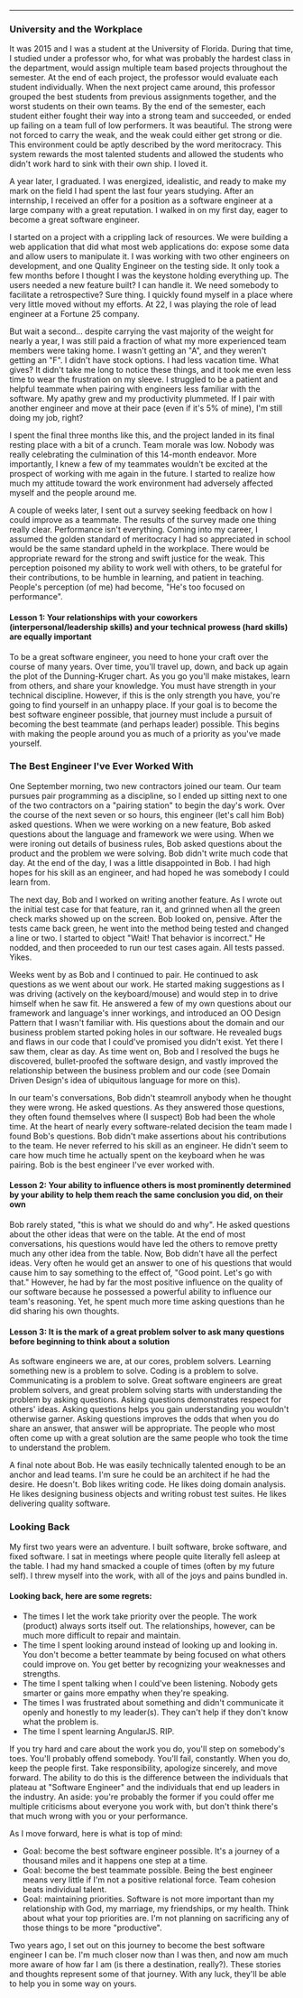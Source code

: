 ---

### University and the Workplace
It was 2015 and I was a student at the University of Florida. During that time, I studied under a professor who, for what was probably the hardest class in the department, would assign multiple team based projects throughout the semester. At the end of each project, the professor would evaluate each student individually. When the next project came around, this professor grouped the best students from previous assignments together, and the worst students on their own teams. By the end of the semester, each student either fought their way into a strong team and succeeded, or ended up failing on a team full of low performers. It was beautiful. The strong were not forced to carry the weak, and the weak could either get strong or die. This environment could be aptly described by the word meritocracy. This system rewards the most talented students and allowed the students who didn't work hard to sink with their own ship. I loved it.

A year later, I graduated. I was energized, idealistic, and ready to make my mark on the field I had spent the last four years studying. After an internship, I received an offer for a position as a software engineer at a large company with a great reputation. I walked in on my first day, eager to become a great software engineer.

I started on a project with a crippling lack of resources. We were building a web application that did what most web applications do: expose some data and allow users to manipulate it. I was working with two other engineers on development, and one Quality Engineer on the testing side. It only took a few months before I thought I was the keystone holding everything up. The users needed a new feature built? I can handle it. We need somebody to facilitate a retrospective? Sure thing. I quickly found myself in a place where very little moved without my efforts. At 22, I was playing the role of lead engineer at a Fortune 25 company.

But wait a second… despite carrying the vast majority of the weight for nearly a year, I was still paid a fraction of what my more experienced team members were taking home. I wasn't getting an "A", and they weren't getting an "F". I didn't have stock options. I had less vacation time. What gives? It didn't take me long to notice these things, and it took me even less time to wear the frustration on my sleeve. I struggled to be a patient and helpful teammate when pairing with engineers less familiar with the software. My apathy grew and my productivity plummeted. If I pair with another engineer and move at their pace (even if it's 5% of mine), I'm still doing my job, right?

I spent the final three months like this, and the project landed in its final resting place with a bit of a crunch. Team morale was low. Nobody was really celebrating the culmination of this 14-month endeavor. More importantly, I knew a few of my teammates wouldn't be excited at the prospect of working with me again in the future. I started to realize how much my attitude toward the work environment had adversely affected myself and the people around me.

A couple of weeks later, I sent out a survey seeking feedback on how I could improve as a teammate. The results of the survey made one thing really clear. Performance isn't everything. Coming into my career, I assumed the golden standard of meritocracy I had so appreciated in school would be the same standard upheld in the workplace. There would be appropriate reward for the strong and swift justice for the weak. This perception poisoned my ability to work well with others, to be grateful for their contributions, to be humble in learning, and patient in teaching. People's perception (of me) had become, "He's too focused on performance".

#### Lesson 1: Your relationships with your coworkers (interpersonal/leadership skills) and your technical prowess (hard skills) are equally important
To be a great software engineer, you need to hone your craft over the course of many years. Over time, you'll travel up, down, and back up again the plot of the Dunning-Kruger chart. As you go you'll make mistakes, learn from others, and share your knowledge. You must have strength in your technical discipline. However, if this is the only strength you have, you're going to find yourself in an unhappy place. If your goal is to become the best software engineer possible, that journey must include a pursuit of becoming the best teammate (and perhaps leader) possible. This begins with making the people around you as much of a priority as you've made yourself.

### The Best Engineer I've Ever Worked With
One September morning, two new contractors joined our team. Our team pursues pair programming as a discipline, so I ended up sitting next to one of the two contractors on a "pairing station" to begin the day's work. Over the course of the next seven or so hours, this engineer (let's call him Bob) asked questions. When we were working on a new feature, Bob asked questions about the language and framework we were using. When we were ironing out details of business rules, Bob asked questions about the product and the problem we were solving. Bob didn't write much code that day. At the end of the day, I was a little disappointed in Bob. I had high hopes for his skill as an engineer, and had hoped he was somebody I could learn from.

The next day, Bob and I worked on writing another feature. As I wrote out the initial test case for that feature, ran it, and grinned when all the green check marks showed up on the screen. Bob looked on, pensive. After the tests came back green, he went into the method being tested and changed a line or two. I started to object "Wait! That behavior is incorrect." He nodded, and then proceeded to run our test cases again. All tests passed. Yikes.

Weeks went by as Bob and I continued to pair. He continued to ask questions as we went about our work. He started making suggestions as I was driving (actively on the keyboard/mouse) and would step in to drive himself when he saw fit. He answered a few of my own questions about our framework and language's inner workings, and introduced an OO Design Pattern that I wasn't familiar with. His questions about the domain and our business problem started poking holes in our software. He revealed bugs and flaws in our code that I could've promised you didn't exist. Yet there I saw them, clear as day. As time went on, Bob and I resolved the bugs he discovered, bullet-proofed the software design, and vastly improved the relationship between the business problem and our code (see Domain Driven Design's idea of ubiquitous language for more on this).

In our team's conversations, Bob didn't steamroll anybody when he thought they were wrong. He asked questions. As they answered those questions, they often found themselves where (I suspect) Bob had been the whole time. At the heart of nearly every software-related decision the team made I found Bob's questions. Bob didn't make assertions about his contributions to the team. He never referred to his skill as an engineer. He didn't seem to care how much time he actually spent on the keyboard when he was pairing. Bob is the best engineer I've ever worked with.

#### Lesson 2: Your ability to influence others is most prominently determined by your ability to help them reach the same conclusion you did, on their own
Bob rarely stated, "this is what we should do and why". He asked questions about the other ideas that were on the table. At the end of most conversations, his questions would have led the others to remove pretty much any other idea from the table. Now, Bob didn't have all the perfect ideas. Very often he would get an answer to one of his questions that would cause him to say something to the effect of, "Good point. Let's go with that." However, he had by far the most positive influence on the quality of our software because he possessed a powerful ability to influence our team's reasoning. Yet, he spent much more time asking questions than he did sharing his own thoughts.
#### Lesson 3: It is the mark of a great problem solver to ask many questions before beginning to think about a solution
As software engineers we are, at our cores, problem solvers. Learning something new is a problem to solve. Coding is a problem to solve. Communicating is a problem to solve. Great software engineers are great problem solvers, and great problem solving starts with understanding the problem by asking questions. Asking questions demonstrates respect for others' ideas. Asking questions helps you gain understanding you wouldn't otherwise garner. Asking questions improves the odds that when you do share an answer, that answer will be appropriate. The people who most often come up with a great solution are the same people who took the time to understand the problem.

A final note about Bob. He was easily technically talented enough to be an anchor and lead teams. I'm sure he could be an architect if he had the desire. He doesn't. Bob likes writing code. He likes doing domain analysis. He likes designing business objects and writing robust test suites. He likes delivering quality software.

### Looking Back
My first two years were an adventure. I built software, broke software, and fixed software. I sat in meetings where people quite literally fell asleep at the table. I had my hand smacked a couple of times (often by my future self). I threw myself into the work, with all of the joys and pains bundled in.

#### Looking back, here are some regrets:
- The times I let the work take priority over the people. The work (product) always sorts itself out. The relationships, however, can be much more difficult to repair and maintain.
- The time I spent looking around instead of looking up and looking in. You don't become a better teammate by being focused on what others could improve on. You get better by recognizing your weaknesses and strengths.
- The time I spent talking when I could've been listening. Nobody gets smarter or gains more empathy when they're speaking.
- The times I was frustrated about something and didn't communicate it openly and honestly to my leader(s). They can't help if they don't know what the problem is.
- The time I spent learning AngularJS. RIP.

If you try hard and care about the work you do, you'll step on somebody's toes. You'll probably offend somebody. You'll fail, constantly. When you do, keep the people first. Take responsibility, apologize sincerely, and move forward. The ability to do this is the difference between the individuals that plateau at "Software Engineer" and the individuals that end up leaders in the industry. An aside: you're probably the former if you could offer me multiple criticisms about everyone you work with, but don't think there's that much wrong with you or your performance.

As I move forward, here is what is top of mind:
- Goal: become the best software engineer possible. It's a journey of a thousand miles and it happens one step at a time.
- Goal: become the best teammate possible. Being the best engineer means very little if I'm not a positive relational force. Team cohesion beats individual talent.
- Goal: maintaining priorities. Software is not more important than my relationship with God, my marriage, my friendships, or my health. Think about what your top priorities are. I'm not planning on sacrificing any of those things to be more "productive".

Two years ago, I set out on this journey to become the best software engineer I can be. I'm much closer now than I was then, and now am much more aware of how far I am (is there a destination, really?). These stories and thoughts represent some of that journey. With any luck, they'll be able to help you in some way on yours.
